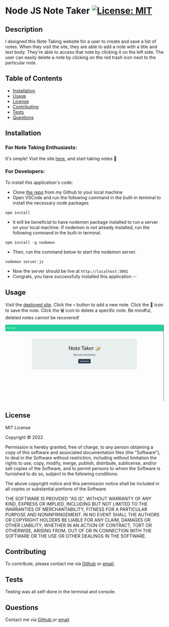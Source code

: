 # Node JS Note Taker [![License: MIT](https://img.shields.io/badge/License-MIT-yellow.svg)](https://opensource.org/licenses/MIT)

## Description
I designed this Note Taking website for a user to create and save a list of notes. When they visit the site, they are able to add a note with a title and text body. They're able to access that note by clicking it on the left side. The user can easily delete a note by clicking on the red trash icon next to the particular note.

## Table of Contents
- [Installation](#installation)
- [Usage](#usage)
- [License](#license)
- [Contributing](#contributing)
- [Tests](#tests)
- [Questions](#questions)

## Installation

### For Note Taking Enthusiasts:

It's simple! Visit the site [here](https://fast-plateau-32420.herokuapp.com/), and start taking notes 📝       
### For Developers:
To install this application's code:
- Clone [the repo](https://github.com/sabhanson/HW11-ExpressJS-Note-Taker) from my Github to your local machine
- Open VSCode and run the following command in the built-in terminal to install the necessary node packages
``` 
npm install
```
- It will be beneficial to have nodemon package installed to run a server on your local machine. If nodemon is not already installed, run the following command in the built-in terminal.
```
npm install -g nodemon
```
- Then, run the command below to start the nodemon server.
``` 
nodemon server.js
```
- Now the server should be live at `http://localhost:3001`
- Congrats, you have successfully installed this application  ✅


## Usage

Visit the [deployed site](https://fast-plateau-32420.herokuapp.com). Click the `+` button to add a new note. Click the 💾 icon to save the note. Click the 🗑️ icon to delete a specific note. Be mindful, deleted notes cannot be recovered! 

![GIF of deployed site usage](public/assets/HW11-NodeJS-NoteTaker.gif)  

## License
<p>
MIT License

  Copyright &copy; 2022 
  
  Permission is hereby granted, free of charge, to any person obtaining a copy
  of this software and associated documentation files (the "Software"), to deal
  in the Software without restriction, including without limitation the rights
  to use, copy, modify, merge, publish, distribute, sublicense, and/or sell
  copies of the Software, and to permit persons to whom the Software is
  furnished to do so, subject to the following conditions:
  
  The above copyright notice and this permission notice shall be included in all
  copies or substantial portions of the Software.
  
  THE SOFTWARE IS PROVIDED "AS IS", WITHOUT WARRANTY OF ANY KIND, EXPRESS OR
  IMPLIED, INCLUDING BUT NOT LIMITED TO THE WARRANTIES OF MERCHANTABILITY,
  FITNESS FOR A PARTICULAR PURPOSE AND NONINFRINGEMENT. IN NO EVENT SHALL THE
  AUTHORS OR COPYRIGHT HOLDERS BE LIABLE FOR ANY CLAIM, DAMAGES OR OTHER
  LIABILITY, WHETHER IN AN ACTION OF CONTRACT, TORT OR OTHERWISE, ARISING FROM,
  OUT OF OR IN CONNECTION WITH THE SOFTWARE OR THE USE OR OTHER DEALINGS IN THE
  SOFTWARE.

  </p>

## Contributing
To contribute, please contact me via [Github](https://www.github.com/sabhanson) or 
[email](mailto:sabhanson7@gmail.com).

## Tests
Testing was all self-done in the terminal and console. 

## Questions
Contact me via 
[Github ](https://www.github.com/sabhanson) or [email](mailto:sabhanson7@gmail.com)

